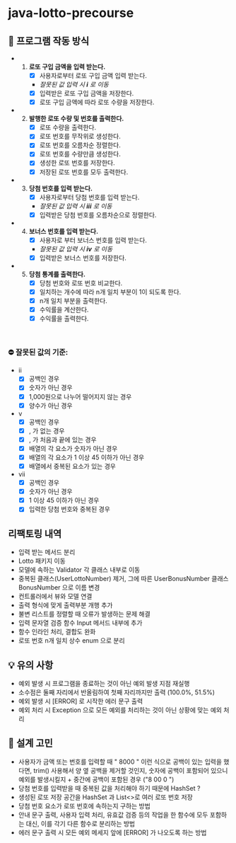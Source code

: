 # java-lotto-precourse
## 📜 프로그램 작동 방식
* 1. **로또 구입 금액을 입력 받는다.**
     - [x] 사용자로부터 로또 구입 금액 입력 받는다.
     -  _잘못된 값 입력 시 **i** 로 이동_
     - [x] 입력받은 로또 구입 금액을 저장한다.
     - [x] 로또 구입 금액에 따라 로또 수량을 저장한다.

* 2. **발행한 로또 수량 및 번호를 출력한다.**
     - [x] 로또 수량을 출력한다.
     - [x] 로또 번호를 무작위로 생성한다.
     - [x] 로또 번호를 오름차순 정렬한다.
     - [x] 로또 번호를 수량만큼 생성한다.
     - [x] 생성한 로또 번호를 저장한다.
     - [x] 저장된 로또 번호를 모두 출력한다.

* 3. **당첨 번호를 입력 받는다.**
     - [x] 사용자로부터 당첨 번호를 입력 받는다.
     -  _잘못된 값 입력 시 **iii** 로 이동_
     - [x] 입력받은 당첨 번호를 오름차순으로 정렬한다.

* 4. **보너스 번호를 입력 받는다.**
     - [x] 사용자로 부터 보너스 번호를 입력 받는다.
     - _잘못된 값 입력 시 **iv** 로 이동_
     - [x] 입력받은 보너스 번호를 저장한다.

* 5. **당첨 통계를 출력한다.**
     - [x] 당첨 번호와 로또 번호 비교한다.
     - [x] 일치하는 개수에 따라 n개 일치 부분이 1이 되도록 한다.
     - [x] n개 일치 부분을 출력한다.
     - [x] 수익률을 계산한다.
     - [x] 수익률을 출력한다.

<br>

### ⛔ 잘못된 값의 기준:
- ii
  - [x] 공백인 경우
  - [x] 숫자가 아닌 경우
  - [x] 1,000원으로 나누어 떨어지지 않는 경우
  - [x] 양수가 아닌 경우
- v
  - [x] 공백인 경우
  - [x] , 가 없는 경우
  - [x] , 가 처음과 끝에 있는 경우
  - [x] 배열의 각 요소가 숫자가 아닌 경우
  - [x] 배열의 각 요소가 1 이상 45 이하가 아닌 경우
  - [x] 배열에서 중복된 요소가 있는 경우
- vii
  - [x] 공백인 경우
  - [x] 숫자가 아닌 경우
  - [x] 1 이상 45 이하가 아닌 경우
  - [x] 입력한 당첨 번호와 중복된 경우

## 리팩토링 내역
- 입력 받는 메서드 분리
- Lotto 패키지 이동
- 모델에 속하는 Validator 각 클래스 내부로 이동
- 중복된 클래스(UserLottoNumber) 제거, 그에 따른 UserBonusNumber 클래스 BonusNumber 으로 이름 변경
- 컨트롤러에서 뷰와 모델 연결
- 출력 형식에 맞게 출력부분 개행 추가
- 불변 리스트를 정렬할 때 오류가 발생하는 문제 해결
- 입력 문자열 검증 함수 Input 메서드 내부에 추가
- 함수 인라인 처리, 결합도 완화
- 로또 번호 n개 일치 상수 enum 으로 분리
 
## 💡 유의 사항
- 예외 발생 시 프로그램을 종료하는 것이 아닌 예외 발생 지점 재실행
- 소수점은 둘째 자리에서 반올림하여 첫째 자리까지만 출력 (100.0%, 51.5%)
- 예외 발생 시 [ERROR] 로 시작한 에러 문구 출력
- 예외 처리 시 Exception 으로 모든 예외를 처리하는 것이 아닌 상황에 맞는 예외 처리


## 🤔 설계 고민
- 사용자가 금액 또는 번호를 입력할 때 " 8000   " 이런 식으로 공백이 있는 입력을 했다면, trim() 사용해서 양 옆 공백을 제거할 것인지, 숫자에 공백이 포함되어 있으니 예외를 발생시킬지 + 중간에 공백이 포함된 경우 ("8 00   0  ")
- 당첨 번호를 입력받을 때 중복된 값을 처리해야 하기 때문에 HashSet ?
- 생성된 로또 저장 공간을 HashSet 과 List<>로 여러 로또 번호 저장
- 당첨 번호 요소가 로또 번호에 속하는지 구하는 방법
- 안내 문구 출력, 사용자 입력 처리, 유효값 검증 등의 작업을 한 함수에 모두 포함하는 대신, 이를 각기 다른 함수로 분리하는 방법
- 에러 문구 출력 시 모든 예외 메세지 앞에 [ERROR] 가 나오도록 하는 방법